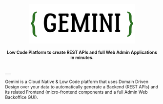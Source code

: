 <p align="center">
    <!--<a href="https://gemini.at7.it" target="_blank"><img src="./gemini_logo.png" height="130" alt="Gemini Logo"></a>-->
    <img src="./gemini_logo.png" height="130" alt="Gemini Logo">
    <br />
    <br />
    <b>Low Code Platform to create REST APIs and full Web Admin Applications in minutes.</b>
    <br />
    <br />
</p>
___


Gemini is a Cloud Native & Low Code platform that uses Domain Driven Design over your data to automatically generate a Backend (REST APIs) and its related Frontend (micro-frontend components and a full Admin Web Backoffice GUI).


